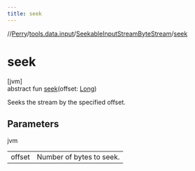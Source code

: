 ```yaml
---
title: seek
---
```

//[Perry](../../../index.html)/[tools.data.input](../index.html)/[SeekableInputStreamByteStream](index.html)/[seek](seek.html)



# seek



[jvm]\
abstract fun [seek](seek.html)(offset: [Long](https://kotlinlang.org/api/latest/jvm/stdlib/kotlin/-long/index.html))



Seeks the stream by the specified offset.



## Parameters


jvm

| | |
|---|---|
| offset | Number of bytes to seek. |




